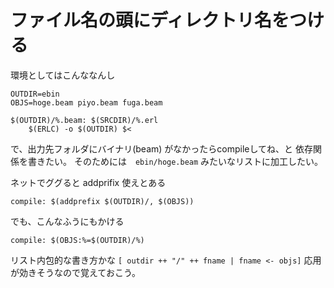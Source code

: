 # ファイル名の頭にディレクトリ名をつける

環境としてはこんななんし

```make
OUTDIR=ebin
OBJS=hoge.beam piyo.beam fuga.beam
```

```make
$(OUTDIR)/%.beam: $(SRCDIR)/%.erl
	$(ERLC) -o $(OUTDIR) $<
```

で、出力先フォルダにバイナリ(beam) がなかったらcompileしてね、と
依存関係を書きたい。
そのためには　`ebin/hoge.beam` みたいなリストに加工したい。

ネットでググると addprifix 使えとある

```make
compile: $(addprefix $(OUTDIR)/, $(OBJS))
```

でも、こんなふうにもかける

```make
compile: $(OBJS:%=$(OUTDIR)/%)
```

リスト内包的な書き方かな `[ outdir ++ "/" ++ fname | fname <- objs]`
応用が効きそうなので覚えておこう。
